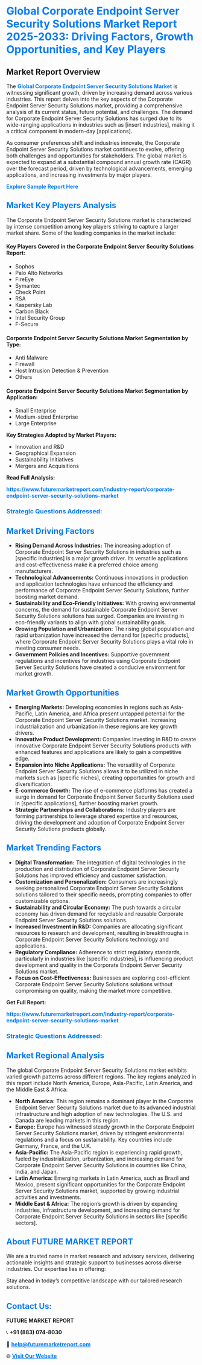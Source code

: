 <h1 style="color: #007BFF;">Global Corporate Endpoint Server Security Solutions Market Report 2025-2033: Driving Factors, Growth Opportunities, and Key Players</h1>

<section id="overview">
<h2>Market Report Overview</h2>
<p>The <a href="https://www.futuremarketreport.com/industry-report/corporate-endpoint-server-security-solutions-market" style="color: #007BFF; text-decoration: none;"><strong>Global Corporate Endpoint Server Security Solutions Market</strong></a> is witnessing significant growth, driven by increasing demand across various industries. This report delves into the key aspects of the Corporate Endpoint Server Security Solutions market, providing a comprehensive analysis of its current status, future potential, and challenges. The demand for Corporate Endpoint Server Security Solutions has surged due to its wide-ranging applications in industries such as [insert industries], making it a critical component in modern-day [applications].</p>
<p>As consumer preferences shift and industries innovate, the Corporate Endpoint Server Security Solutions market continues to evolve, offering both challenges and opportunities for stakeholders. The global market is expected to expand at a substantial compound annual growth rate (CAGR) over the forecast period, driven by technological advancements, emerging applications, and increasing investments by major players.</p>
</section>

<section id="overview">
<p><a href="https://www.futuremarketreport.com/request-sample/reportId=62683" style="color: #007BFF; text-decoration: none;"><strong>Explore Sample Report Here</strong></a></p>
</section>

<section id="key-players">
<h2 style="color: #007BFF;">Market Key Players Analysis</h2>
<p>The Corporate Endpoint Server Security Solutions market is characterized by intense competition among key players striving to capture a larger market share. Some of the leading companies in the market include:</p>
<h4>Key Players Covered in the Corporate Endpoint Server Security Solutions Report:</h4>
<ul><li>Sophos</li><li>Palo Alto Networks</li><li>FireEye</li><li>Symantec</li><li>Check Point</li><li>RSA</li><li>Kaspersky Lab</li><li>Carbon Black</li><li>Intel Security Group</li><li>F-Secure</li></ul>
<h4>Corporate Endpoint Server Security Solutions Market Segmentation by Type:</h4>
<ul><li>Anti Malware</li><li>Firewall</li><li>Host Intrusion Detection &amp; Prevention</li><li>Others</li></ul>

<h4>Corporate Endpoint Server Security Solutions Market Segmentation by Application:</h4>
<ul><li>Small Enterprise</li><li>Medium-sized Enterprise</li><li>Large Enterprise</li></ul>
<p><strong>Key Strategies Adopted by Market Players:</strong></p>
<ul>
<li>Innovation and R&D</li>
<li>Geographical Expansion</li>
<li>Sustainability Initiatives</li>
<li>Mergers and Acquisitions</li>
</ul>
</section>

<section>
<p><strong>Read Full Analysis: </strong></p><a href="https://www.futuremarketreport.com/industry-report/corporate-endpoint-server-security-solutions-market" style="color: #007BFF; text-decoration: none;"><strong>https://www.futuremarketreport.com/industry-report/corporate-endpoint-server-security-solutions-market</strong></a>
<h3 style="color: #007BFF;">Strategic Questions Addressed:</h3>
</section>

<section id="driving-factors">
<h2 style="color: #007BFF;">Market Driving Factors</h2>
<ul>
<li><strong>Rising Demand Across Industries:</strong> The increasing adoption of Corporate Endpoint Server Security Solutions in industries such as [specific industries] is a major growth driver. Its versatile applications and cost-effectiveness make it a preferred choice among manufacturers.</li>
<li><strong>Technological Advancements:</strong> Continuous innovations in production and application technologies have enhanced the efficiency and performance of Corporate Endpoint Server Security Solutions, further boosting market demand.</li>
<li><strong>Sustainability and Eco-Friendly Initiatives:</strong> With growing environmental concerns, the demand for sustainable Corporate Endpoint Server Security Solutions solutions has surged. Companies are investing in eco-friendly variants to align with global sustainability goals.</li>
<li><strong>Growing Population and Urbanization:</strong> The rising global population and rapid urbanization have increased the demand for [specific products], where Corporate Endpoint Server Security Solutions plays a vital role in meeting consumer needs.</li>
<li><strong>Government Policies and Incentives:</strong> Supportive government regulations and incentives for industries using Corporate Endpoint Server Security Solutions have created a conducive environment for market growth.</li>
</ul>
</section>

<section id="growth-opportunities">
<h2 style="color: #007BFF;">Market Growth Opportunities</h2>
<ul>
<li><strong>Emerging Markets:</strong> Developing economies in regions such as Asia-Pacific, Latin America, and Africa present untapped potential for the Corporate Endpoint Server Security Solutions market. Increasing industrialization and urbanization in these regions are key growth drivers.</li>
<li><strong>Innovative Product Development:</strong> Companies investing in R&D to create innovative Corporate Endpoint Server Security Solutions products with enhanced features and applications are likely to gain a competitive edge.</li>
<li><strong>Expansion into Niche Applications:</strong> The versatility of Corporate Endpoint Server Security Solutions allows it to be utilized in niche markets such as [specific niches], creating opportunities for growth and diversification.</li>
<li><strong>E-commerce Growth:</strong> The rise of e-commerce platforms has created a surge in demand for Corporate Endpoint Server Security Solutions used in [specific applications], further boosting market growth.</li>
<li><strong>Strategic Partnerships and Collaborations:</strong> Industry players are forming partnerships to leverage shared expertise and resources, driving the development and adoption of Corporate Endpoint Server Security Solutions products globally.</li>
</ul>
</section>

<section id="trending-factors">
<h2 style="color: #007BFF;">Market Trending Factors</h2>
<ul>
<li><strong>Digital Transformation:</strong> The integration of digital technologies in the production and distribution of Corporate Endpoint Server Security Solutions has improved efficiency and customer satisfaction.</li>
<li><strong>Customization and Personalization:</strong> Consumers are increasingly seeking personalized Corporate Endpoint Server Security Solutions solutions tailored to their specific needs, prompting companies to offer customizable options.</li>
<li><strong>Sustainability and Circular Economy:</strong> The push towards a circular economy has driven demand for recyclable and reusable Corporate Endpoint Server Security Solutions solutions.</li>
<li><strong>Increased Investment in R&D:</strong> Companies are allocating significant resources to research and development, resulting in breakthroughs in Corporate Endpoint Server Security Solutions technology and applications.</li>
<li><strong>Regulatory Compliance:</strong> Adherence to strict regulatory standards, particularly in industries like [specific industries], is influencing product development and quality in the Corporate Endpoint Server Security Solutions market.</li>
<li><strong>Focus on Cost-Effectiveness:</strong> Businesses are exploring cost-efficient Corporate Endpoint Server Security Solutions solutions without compromising on quality, making the market more competitive.</li>
</ul>
</section>

<section>
<p><strong>Get Full Report: </strong></p><a href="https://www.futuremarketreport.com/industry-report/corporate-endpoint-server-security-solutions-market" style="color: #007BFF; text-decoration: none;"><strong>https://www.futuremarketreport.com/industry-report/corporate-endpoint-server-security-solutions-market</strong></a>
<h3 style="color: #007BFF;">Strategic Questions Addressed:</h3>
</section>


<section id="regional-analysis">
<h2 style="color: #007BFF;">Market Regional Analysis</h2>
<p>The global Corporate Endpoint Server Security Solutions market exhibits varied growth patterns across different regions. The key regions analyzed in this report include North America, Europe, Asia-Pacific, Latin America, and the Middle East & Africa:</p>
<ul>
<li><strong>North America:</strong> This region remains a dominant player in the Corporate Endpoint Server Security Solutions market due to its advanced industrial infrastructure and high adoption of new technologies. The U.S. and Canada are leading markets in this region.</li>
<li><strong>Europe:</strong> Europe has witnessed steady growth in the Corporate Endpoint Server Security Solutions market, driven by stringent environmental regulations and a focus on sustainability. Key countries include Germany, France, and the U.K.</li>
<li><strong>Asia-Pacific:</strong> The Asia-Pacific region is experiencing rapid growth, fueled by industrialization, urbanization, and increasing demand for Corporate Endpoint Server Security Solutions in countries like China, India, and Japan.</li>
<li><strong>Latin America:</strong> Emerging markets in Latin America, such as Brazil and Mexico, present significant opportunities for the Corporate Endpoint Server Security Solutions market, supported by growing industrial activities and investments.</li>
<li><strong>Middle East & Africa:</strong> The region’s growth is driven by expanding industries, infrastructure development, and increasing demand for Corporate Endpoint Server Security Solutions in sectors like [specific sectors].</li>
</ul>
</section>

<footer>
<h2 style="color: #007BFF;">About FUTURE MARKET REPORT</h2>
<p>We are a trusted name in market research and advisory services, delivering actionable insights and strategic support to businesses across diverse industries. Our expertise lies in offering:</p>

<p>Stay ahead in today’s competitive landscape with our tailored research solutions.</p>

<h2 style="color: #007BFF;">Contact Us:</h2>
<p><strong>FUTURE MARKET REPORT</strong></p>
<p>📞 <strong>+91 (883) 074-8030</strong></p>
<p>📧 <strong><a href="mailto:help@futuremarketreport.com" style="color: #007BFF;">help@futuremarketreport.com</a></strong></p>
<p>🌐 <strong><a href="https://www.futuremarketreport.com/" style="color: #007BFF;">Visit Our Website</a></strong></p>
</footer>